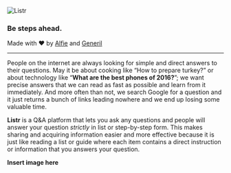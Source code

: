 ![Listr](http://i.imgur.com/E1xGL3b.png)
### Be steps ahead.
Made with :heart: by [Alfie](http://fb.com/jams.salvacion) and [Generil](http://fb.com/generildls)

-----

People on the internet are always looking for simple and direct answers to their questions. May it be about cooking like “How to prepare turkey?” or about technology like “**What are the best phones of 2016?**”; we want precise answers that we can read as fast as possible and learn from it immediately. And more often than not, we search Google for a question and it just returns a bunch of links leading nowhere and we end up losing some valuable time.

**Listr** is a Q&A platform that lets you ask any questions and people will answer your question *strictly* in list or step-by-step form. This makes sharing and acquiring information easier and more effective because it is just like reading a list or guide where each item contains a direct instruction or information that you answers your question.

**Insert image here**

